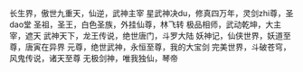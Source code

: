 长生界，傲世九重天，仙逆，武神主宰 星武神决du，修真四万年，灵剑zhi尊，圣dao堂 圣祖，圣王，白色圣族，外挂仙尊，林飞转 极品相师，武动乾坤，大主宰，遮天 武神天下，龙王传说，绝世唐门，斗罗大陆 妖神记，仙侠世界，妖道至尊，唐寅在异界 元尊，绝世武神，永恒至尊，我的大宝剑 完美世界，斗破苍穹，风鬼传说，诸天至尊 无极剑神，唯我独仙，琴帝 